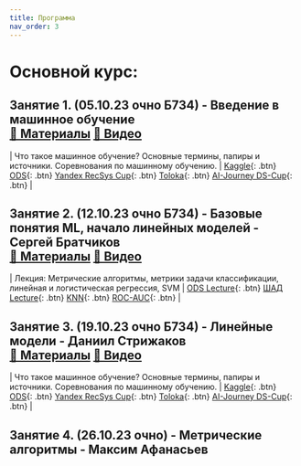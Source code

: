 ```yaml
---
title: Программа
nav_order: 3
---
```


# Основной курс:

## Занятие 1. (05.10.23 очно Б734) - Введение в машинное обучение <br> [📄 Материалы](https://drive.google.com/file/d/1EU8iwuszMzNj1reQebu180KHREANMifD/view?usp=sharing) [📼 Видео](https://youtu.be/O5Bopjal_Bc?si=gXSx1lFyBTMr3hoH)

| Что такое машинное обучение? Основные термины, папиры и источники. Соревнования по машинному обучению. | [Kaggle](https://www.kaggle.com/){: .btn} [ODS](https://ods.ai/){: .btn} [Yandex RecSys Cup](https://yandex.ru/cup/ml/?utm_source=yandex&utm_medium=post&utm_campaign=ya_cup){: .btn} [Toloka](https://toloka.ai/challenges/wsdm2023/){: .btn} [AI-Journey DS-Cup](https://dsworks.ru/){: .btn} |

## Занятие 2. (12.10.23 очно Б734) - Базовые понятия ML, начало линейных моделей - Сергей Братчиков <br> [📄 Материалы](https://drive.google.com/file/d/1lZ8kJjZChwZFd2Z5zeUzZ-AxcaO3X7_I/view?usp=sharing) [📼 Видео](https://youtu.be/gmLK-g_BryE?si=QulSgpDBk8VmTI7r)

| Лекция: Метрические алгоритмы, метрики задачи классификации, линейная и логистическая регрессия, SVM    | [ODS Lecture](https://habr.com/ru/company/ods/blog/323890/){: .btn} [ШАД Lecture](https://ml-handbook.ru/chapters/linear_models/intro){: .btn} [KNN](https://ml-handbook.ru/chapters/metric_based/intro){: .btn} [ROC-AUC](https://alexanderdyakonov.wordpress.com/2017/07/28/auc-roc-%D0%BF%D0%BB%D0%BE%D1%89%D0%B0%D0%B4%D1%8C-%D0%BF%D0%BE%D0%B4-%D0%BA%D1%80%D0%B8%D0%B2%D0%BE%D0%B9-%D0%BE%D1%88%D0%B8%D0%B1%D0%BE%D0%BA/){: .btn} |

## Занятие 3. (19.10.23 очно Б734) - Линейные модели - Даниил Стрижаков <br> [📄 Материалы](https://drive.google.com/file/d/1cVFs7HvLyxVo3uh6Hed2VRGeHqDytMWb/view?usp=sharing) [📼 Видео](https://youtu.be/9J9QIcC2Hbo?si=e6cmE3CH8GR5OeS2)

| Что такое машинное обучение? Основные термины, папиры и источники. Соревнования по машинному обучению. | [Kaggle](https://www.kaggle.com/){: .btn} [ODS](https://ods.ai/){: .btn} [Yandex RecSys Cup](https://yandex.ru/cup/ml/?utm_source=yandex&utm_medium=post&utm_campaign=ya_cup){: .btn} [Toloka](https://toloka.ai/challenges/wsdm2023/){: .btn} [AI-Journey DS-Cup](https://dsworks.ru/){: .btn} |

## Занятие 4. (26.10.23 очно) - Метрические алгоритмы - Максим Афанасьев
